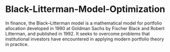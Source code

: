 # Black-Litterman-Model-Optimization
In finance, the Black–Litterman model is a mathematical model for portfolio allocation developed in 1990 at Goldman Sachs by Fischer Black and Robert Litterman, and published in 1992. It seeks to overcome problems that institutional investors have encountered in applying modern portfolio theory in practice.
